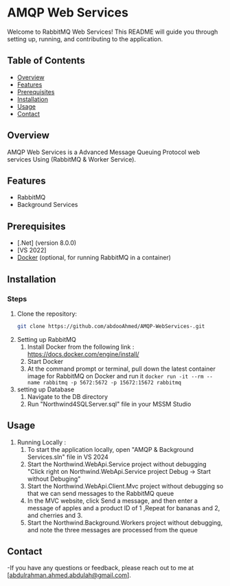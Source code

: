 # AMQP Web Services

Welcome to RabbitMQ Web Services! This README will guide you through setting up, running, and contributing to the application.

## Table of Contents

- [Overview](#overview)
- [Features](#features)
- [Prerequisites](#prerequisites)
- [Installation](#installation)
- [Usage](#usage)
- [Contact](#contact)

## Overview

AMQP Web Services is a Advanced Message Queuing Protocol web services Using (RabbitMQ & Worker Service).

## Features

- RabbitMQ
- Background Services

## Prerequisites

- [.Net] (version 8.0.0)
- [VS 2022]
- [Docker](https://www.docker.com/) (optional, for running RabbitMQ in a container)

## Installation

### Steps

1. Clone the repository:
   ```bash
   git clone https://github.com/abdooAhmed/AMQP-WebServices-.git
   ```
2. Setting up RabbitMQ
   1. Install Docker from the following link : https://docs.docker.com/engine/install/
   2. Start Docker
   3. At the command prompt or terminal, pull down the latest container image for RabbitMQ on Docker and run it
      `docker run -it --rm --name rabbitmq -p 5672:5672 -p 15672:15672 rabbitmq`
3. setting up Database
   1. Navigate to the DB directory
   2. Run "Northwind4SQLServer.sql" file in your MSSM Studio

## Usage

1. Running Locally :
   1. To start the application locally, open "AMQP & Background Services.sln" file in VS 2024
   2. Start the Northwind.WebApi.Service project without debugging "Click right on Northwind.WebApi.Service project Debug -> Start without Debuging"
   3. Start the Northwind.WebApi.Client.Mvc project without debugging so that we can send messages to the RabbitMQ queue
   4. In the MVC website, click Send a message, and then enter a message of apples and a product ID of 1 ,Repeat for bananas and 2, and cherries and 3.
   5. Start the Northwind.Background.Workers project without debugging, and note the three messages are processed from the queue

## Contact

-If you have any questions or feedback, please reach out to me at [abdulrahman.ahmed.abdulah@gmail.com].
